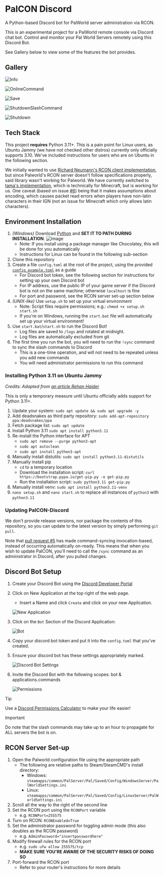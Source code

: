 # PalCON Discord
A Python-based Discord bot for PalWorld server administration via RCON.

This is an experimental project for a PalWorld remote console via Discord chat bot.
Control and monitor your Pal World Servers remotely using this Discord Bot.

See Gallery below to view some of the features the bot provides.

## Gallery

![Info](https://github.com/KOOKIIEStudios/PalCON-Discord/assets/58405975/a3a75e93-7b67-408b-8b53-93470dba9a0f)

![OnlineCommand](https://media.discordapp.net/attachments/1025357797937905746/1201312320371036170/image.png?ex=65c95c48&is=65b6e748&hm=1e36f1ec857df19f623663f5157f213f7340bb3e78033c8af263c78d7692607f&=&format=webp&quality=lossless)

![Save](https://github.com/KOOKIIEStudios/PalCON-Discord/assets/58405975/7d518b99-067a-4452-a5d9-4cd02d755b90)

![ShutdownSlashCommand](https://github.com/KOOKIIEStudios/PalCON-Discord/assets/58405975/efde4aec-a07d-48f1-80be-894548c5267c)

![Shutdown](https://github.com/KOOKIIEStudios/PalCON-Discord/assets/58405975/e1127f4d-46bf-40f3-bb07-9047dae4d50f)

## Tech Stack
This project **requires** Python 3.11+. This is a pain point for Linux users, as Ubuntu Jammy (we have not checked other distros) currently only officially supports 3.10. We've included instructions for users who are on Ubuntu in the following section.

We initially wanted to use [Richard Neumann's RCON client implementation](https://pypi.org/project/rcon/), 
but since Palworld's RCON server doesn't follow specifications properly, said library wasn't working for Palworld. 
We have currently switched to [tama's implementation](https://github.com/ttk1/py-rcon), which is technically for Minecraft, but is working for us. One caveat (based on issue [#6](https://github.com/KOOKIIEStudios/PalCON-Discord/issues/6)) being that it makes assumptions about encoding, which causes packet read errors when players have non-latin characters in their IGN (not an issue for Minecraft which only allows latin characters).

## Environment Installation
1. *(Windows)* Download [Python](https://www.python.org/downloads/) and **SET IT TO PATH DURING INSTALLATION**.
   ![image](https://github.com/KOOKIIEStudios/PalCON-Discord/assets/58405975/abe48ef4-01bb-45d7-81ba-d9b6a38846e0)
   - Note: If you install using a package manager like Chocolatey, this will be done for you automatically
   - Instructions for Linux can be found in the following sub-section
2. Clone this repository
3. Create a file `config.toml` at the root of the project, using the provided [`config_example.toml`](https://github.com/KOOKIIEStudios/PalCON-Discord/blob/main/config_example.toml) as a guide
   - For Discord bot token, see the following section for instructions for setting up your own Discord bot
   - For IP address, use the public IP of your game server if the Discord bot is not on the same machine; otherwise `localhost` is fine
   - For port and password, see the RCON server set-up section below
4. *(UNIX-like)* Use `setup.sh` to set up your virtual environment
      - Note: Script files require permissions; e.g.: `chmod +x setup.sh start.sh`
      - If you're on Windows, running the `start.bat` file will automatically set up your virtual environment!
5. Use `start.bat`/`start.sh` to run the Discord Bot!
    - Log files are saved to `/logs` and rotated at midnight.
    - Log files are automatically excluded from git
6. The first time you run the bot, you will need to run the `!sync` command to sync the slash commands to Discord
    - This is a one-time operation, and will not need to be repeated unless you add new commands
    - You will need administrator permissions to run this command

### Installing Python 3.11 on Ubuntu Jammy
*Credits: Adapted from [an article Rehan Haider](https://cloudbytes.dev/snippets/upgrade-python-to-latest-version-on-ubuntu-linux)*

This is only a temporary measure until Ubuntu officially adds support for Python 3.11+.

1. Update your system: `sudo apt update && sudo apt upgrade -y`
2. Add deadsnakes as third party repository: `sudo add-apt-repository ppa:deadsnakes/ppa`
3. Fetch package list: `sudo apt update`
4. Install Python 3.11 `sudo apt install python3.11`
5. Re-install the Python interface for APT
   - `sudo apt remove --purge python3-apt`
   - `sudo apt autoclean`
   - `sudo apt install python3-apt`
6. Manually install distutils: `sudo apt install python3.11-distutils`
7. Manually install pip
   - `cd` to a temporary location
   - Download the installation script: `curl https://bootstrap.pypa.io/get-pip.py -o get-pip.py` 
   - Run the installation script: `sudo python3.11 get-pip.py`
8. Manually install venv: `sudo apt install python3.11-venv`
9. `nano setup.sh` and `nano start.sh` to replace all instances of `python3` with `python3.11`

### Updating PalCON-Discord
We don't provide release versions, nor package the contents of this repository, 
so you can update to the latest version by simply performing `git pull`.

Note that [pull request #5](https://github.com/KOOKIIEStudios/PalCON-Discord/pull/5) has made command-syncing invocation-based, instead of occurring automatically on-ready. This means that when you wish to update PalCON, you'll need to call the `/sync` command as an administrator in Discord, after you pulled changes.

## Discord Bot Setup
1. Create your Discord Bot using the [Discord Developer Portal](https://discord.com/developers/applications)
2. Click on New Application at the top right of the web page.
    - Insert a Name and click `Create` and click on your new Application.
  
    ![New Application](https://media.discordapp.net/attachments/631249406775132182/1201295694728798269/image.png?ex=65c94ccc&is=65b6d7cc&hm=c337d19900fd088f2551ca4aa1efa2195ee503b831f5d0007a5e3a794069cd80&=&format=webp&quality=lossless&width=1067&height=174)
3. Click on the `Bot` Section of the Discord Application:

    ![Bot](https://media.discordapp.net/attachments/631249406775132182/1201296343415652432/image.png?ex=65c94d67&is=65b6d867&hm=2e1a062af0f0b3a85b50279afdfb5c4b0ef84c62d1641c258013300706206a04&=&format=webp&quality=lossless&width=1067&height=333)
4. Copy your discord bot token and put it into the `config.toml` that you've created.
5. Ensure your discord bot has these settings appropriately marked.

    ![Discord Bot Settings](https://media.discordapp.net/attachments/631249406775132182/1201297358776975411/image.png?ex=65c94e59&is=65b6d959&hm=211219c172e981c06631b10fca34eedd1fb9c78b8f6293e39d79dba118cd3857&=&format=webp&quality=lossless&width=1023&height=557)
6. Invite the Discord Bot with the following scopes: bot & applications.commands
   
   ![Permissions](https://media.discordapp.net/attachments/631249406775132182/1201297573403701379/image.png?ex=65c94e8c&is=65b6d98c&hm=c6a248e6a2a91cc45f3a99c6f3959306363a7eb14751ae15a62794300718b663&=&format=webp&quality=lossless&width=1067&height=363)
> [!TIP]
Use a [Discord Permissions Calculator](https://discord.com/developers/applications/1201282683205062676/oauth2/url-generator) to make your life easier!

> [!IMPORTANT]
Do note that the slash commands may take up to an hour to propagate for ALL servers the bot is on.


## RCON Server Set-up
1. Open the Palworld configuration file using the appropriate path
   - The following are relative paths to Steam/SteamCMD's install directory: 
     - Windows: `steamapps/common/PalServer/Pal/Saved/Config/WindowsServer/PalWorldSettings.ini`
     - Linux: `steamapps/common/PalServer/Pal/Saved/Config/LinuxServer/PalWorldSettings.ini`
2. Scroll all the way to the right of the second line
3. Set the RCON port using the `RCONPort` variable
   - e.g. `RCONPort=255575`
4. Turn on RCON: `RCONEnabled=True`
5. Set the administrator password for toggling admin mode (this also doubles as the RCON password)
   - e.g. `AdminPassword="insertpasswordhere"`
6. Modify firewall rules for the RCON port
   - e.g. `sudo ufw allow 255575/tcp`
   - **MAKE SURE YOU'RE AWARE OF THE SECURITY RISKS OF DOING SO**
7. Port-forward the RCON port
   - Refer to your router's instructions for more details
